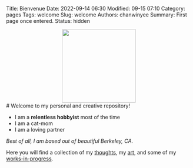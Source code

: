 Title: Bienvenue
Date: 2022-09-14 06:30
Modified: 09-15 07:10
Category: pages
Tags: welcome
Slug: welcome
Authors: chanwinyee
Summary: First page once entered.
Status: hidden

<center><img src="{static}/images/graphics/repo-crop.png" style="height:200px"> </center>
# Welcome to my personal and creative repository!

- I am a **relentless hobbyist** most of the time
- I am a cat-mom
- I am a loving partner

*Best of all, I am based out of beautiful Berkeley, CA.*

Here you will find a collection of my [thoughts](https://chanwinyee.neocities.org/category/journal.html), my [art](https://chanwinyee.neocities.org/pages/artwork.html), and some of my [works-in-progress](https://chanwinyee.neocities.org/category/sketchbook.html). 